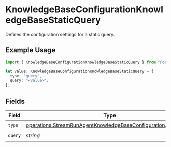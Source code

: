 # KnowledgeBaseConfigurationKnowledgeBaseStaticQuery

Defines the configuration settings for a static query.

## Example Usage

```typescript
import { KnowledgeBaseConfigurationKnowledgeBaseStaticQuery } from "@orq-ai/node/models/operations";

let value: KnowledgeBaseConfigurationKnowledgeBaseStaticQuery = {
  type: "query",
  query: "<value>",
};
```

## Fields

| Field                                                                                                                                          | Type                                                                                                                                           | Required                                                                                                                                       | Description                                                                                                                                    |
| ---------------------------------------------------------------------------------------------------------------------------------------------- | ---------------------------------------------------------------------------------------------------------------------------------------------- | ---------------------------------------------------------------------------------------------------------------------------------------------- | ---------------------------------------------------------------------------------------------------------------------------------------------- |
| `type`                                                                                                                                         | [operations.StreamRunAgentKnowledgeBaseConfigurationAgentsType](../../models/operations/streamrunagentknowledgebaseconfigurationagentstype.md) | :heavy_check_mark:                                                                                                                             | N/A                                                                                                                                            |
| `query`                                                                                                                                        | *string*                                                                                                                                       | :heavy_check_mark:                                                                                                                             | N/A                                                                                                                                            |